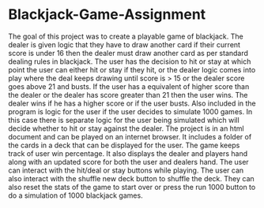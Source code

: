 # Blackjack-Game-Assignment
The goal of this project was to create a playable game of blackjack. The dealer is given logic that they have to draw another card if their current score is under 16 then the dealer must draw another card as per standard dealing rules in blackjack. The user has the decision to hit or stay at which point the user can either hit or stay if they hit, or the dealer logic comes into play where the deal keeps drawing until score is > 15 or the dealer score goes above 21 and busts. If the user has a equivalent of higher score than the dealer or the dealer has score greater than 21 then the user wins. The dealer wins if he has a higher score or if the user busts. Also included in the program is logic for the user if the user decides to simulate 1000 games. In this case there is separate logic for the user being simulated which will decide whether to hit or stay against the dealer.
The project is in an html document and can be played on an internet browser. It includes a folder of the cards in a deck that can be displayed for the user. The game keeps track of user win percentage. It also displays the dealer and players hand along with an updated score for both the user and dealers hand. The user can interact with the hit/deal or stay buttons while playing. The user can also interact with the shuffle new deck button to shuffle the deck. They can also reset the stats of the game to start over or press the run 1000 button to do a simulation of 1000 blackjack games. 
